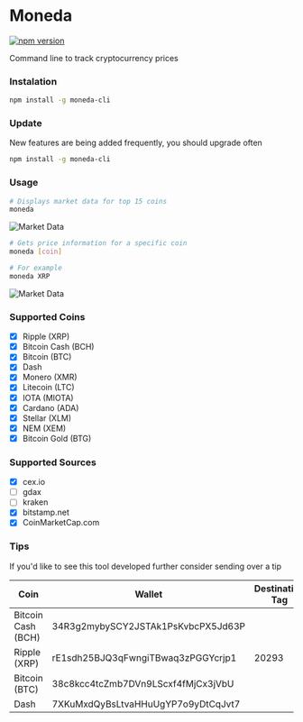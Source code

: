 # Moneda
[![npm version](https://badge.fury.io/js/moneda-cli.svg)](https://badge.fury.io/js/moneda-cli)

Command line to track cryptocurrency prices

### Instalation

```bash
npm install -g moneda-cli
```

### Update

New features are being added frequently, you should upgrade often

```bash
npm install -g moneda-cli
```

### Usage
```bash
# Displays market data for top 15 coins
moneda
```
![Market Data](https://github.com/hminaya/moneda-cli/raw/master/imgs/market.png)

```bash
# Gets price information for a specific coin
moneda [coin]

# For example
moneda XRP
```
![Market Data](https://github.com/hminaya/moneda-cli/raw/master/imgs/xrp.png)


### Supported Coins
- [x] Ripple (XRP)
- [x] Bitcoin Cash (BCH)
- [x] Bitcoin (BTC)
- [x] Dash
- [x] Monero (XMR)
- [x] Litecoin (LTC)
- [x] IOTA (MIOTA)
- [x] Cardano (ADA)
- [x] Stellar (XLM)
- [x] NEM (XEM)
- [x] Bitcoin Gold (BTG)

### Supported Sources
- [x] cex.io
- [ ] gdax
- [ ] kraken
- [x] bitstamp.net
- [x] CoinMarketCap.com

### Tips

If you'd like to see this tool developed further consider sending over a tip


| Coin               | Wallet                             | Destination Tag |
|--------------------|------------------------------------|-----------------|
| Bitcoin Cash (BCH) | 34R3g2mybySCY2JSTAk1PsKvbcPX5Jd63P |                 |
| Ripple (XRP)       | rE1sdh25BJQ3qFwngiTBwaq3zPGGYcrjp1 | 20293           |
| Bitcoin (BTC)      | 38c8kcc4tcZmb7DVn9LScxf4fMjCx3jVbU |                 |
| Dash               | 7XKuMxdQyBsLtvaHHuUgYP7o9yDtCqJvt7 |                 |